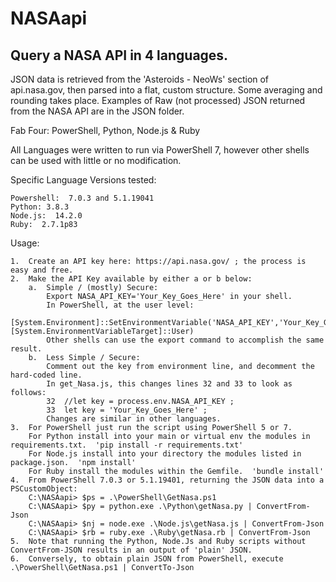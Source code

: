 # NASAapi
## Query a NASA API in 4 languages.

JSON data is retrieved from the 'Asteroids - NeoWs' section of api.nasa.gov, then
parsed into a flat, custom structure.  Some averaging and rounding takes place.
Examples of Raw (not processed) JSON returned from the NASA API are in the JSON folder.

Fab Four:  PowerShell, Python, Node.js & Ruby

All Languages were written to run via PowerShell 7, however other
shells can be used with little or no modification.

Specific Language Versions tested:

    Powershell:  7.0.3 and 5.1.19041
    Python: 3.8.3
    Node.js:  14.2.0
    Ruby:  2.7.1p83

Usage:

    1.  Create an API key here: https://api.nasa.gov/ ; the process is easy and free.
    2.  Make the API Key available by either a or b below:
        a.  Simple / (mostly) Secure:
            Export NASA_API_KEY='Your_Key_Goes_Here' in your shell.
            In PowerShell, at the user level:
            [System.Environment]::SetEnvironmentVariable('NASA_API_KEY','Your_Key_Goes_Here',[System.EnvironmentVariableTarget]::User)
            Other shells can use the export command to accomplish the same result.
        b.  Less Simple / Secure:
            Comment out the key from environment line, and decomment the hard-coded line.
            In get_Nasa.js, this changes lines 32 and 33 to look as follows:
            32  //let key = process.env.NASA_API_KEY ;
            33  let key = 'Your_Key_Goes_Here' ;
            Changes are similar in other languages.
    3.  For PowerShell just run the script using PowerShell 5 or 7.
        For Python install into your main or virtual env the modules in requirements.txt.  'pip install -r requirements.txt'
        For Node.js install into your directory the modules listed in package.json.  'npm install'
        For Ruby install the modules within the Gemfile.  'bundle install'
    4.  From PowerShell 7.0.3 or 5.1.19401, returning the JSON data into a PSCustomObject:
        C:\NASAapi> $ps = .\PowerShell\GetNasa.ps1
        C:\NASAapi> $py = python.exe .\Python\getNasa.py | ConvertFrom-Json
        C:\NASAapi> $nj = node.exe .\Node.js\getNasa.js | ConvertFrom-Json
        C:\NASAapi> $rb = ruby.exe .\Ruby\getNasa.rb | ConvertFrom-Json
    5.  Note that running the Python, Node.Js and Ruby scripts without ConvertFrom-JSON results in an output of 'plain' JSON.
    6.  Conversely, to obtain plain JSON from PowerShell, execute .\PowerShell\GetNasa.ps1 | ConvertTo-Json



